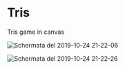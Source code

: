 # Tris

Tris game in canvas

![Schermata del 2019-10-24 21-22-06](https://user-images.githubusercontent.com/50950273/67518246-ac761500-f6a4-11e9-8c91-d260aeb92217.png)

![Schermata del 2019-10-24 21-22-26](https://user-images.githubusercontent.com/50950273/67518434-1989aa80-f6a5-11e9-8a29-2de267c1ac37.png)
